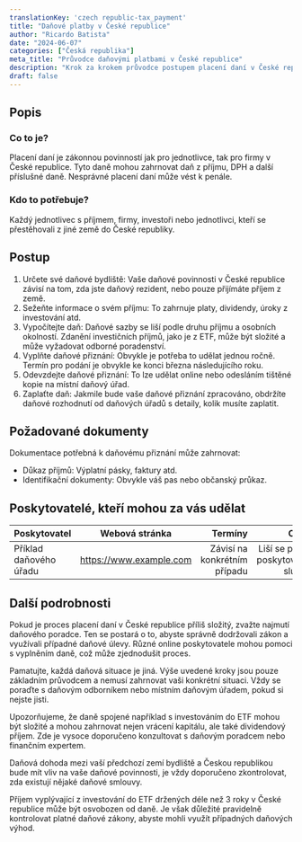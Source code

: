 ```yaml
---
translationKey: 'czech republic-tax_payment'
title: "Daňové platby v České republice"
author: "Ricardo Batista"
date: "2024-06-07"
categories: ["Česká republika"]
meta_title: "Průvodce daňovými platbami v České republice"
description: "Krok za krokem průvodce postupem placení daní v České republice."
draft: false
---
```


## Popis
### Co to je?
Placení daní je zákonnou povinností jak pro jednotlivce, tak pro firmy v České republice. Tyto daně mohou zahrnovat daň z příjmu, DPH a další příslušné daně. Nesprávné placení daní může vést k penále.

### Kdo to potřebuje?
Každý jednotlivec s příjmem, firmy, investoři nebo jednotlivci, kteří se přestěhovali z jiné země do České republiky.

## Postup

1. Určete své daňové bydliště: Vaše daňové povinnosti v České republice závisí na tom, zda jste daňový rezident, nebo pouze přijímáte příjem z země.
2. Sežeňte informace o svém příjmu: To zahrnuje platy, dividendy, úroky z investování atd.
3. Vypočítejte daň: Daňové sazby se liší podle druhu příjmu a osobních okolností. Zdanění investičních příjmů, jako je z ETF, může být složité a může vyžadovat odborné poradenství.
4. Vyplňte daňové přiznání: Obvykle je potřeba to udělat jednou ročně. Termín pro podání je obvykle ke konci března následujícího roku.
5. Odevzdejte daňové přiznání: To lze udělat online nebo odesláním tištěné kopie na místní daňový úřad.
6. Zaplaťte daň: Jakmile bude vaše daňové přiznání zpracováno, obdržíte daňové rozhodnutí od daňových úřadů s detaily, kolik musíte zaplatit.

## Požadované dokumenty
Dokumentace potřebná k daňovému přiznání může zahrnovat:

- Důkaz příjmů: Výplatní pásky, faktury atd.
- Identifikační dokumenty: Obvykle váš pas nebo občanský průkaz.

## Poskytovatelé, kteří mohou za vás udělat

| Poskytovatel | Webová stránka | Termíny | Cena |
| --------------- | --------------------| ------------: | ----------------: |
| Příklad daňového úřadu | https://www.example.com | Závisí na konkrétním případu | Liší se podle poskytované služby |

## Další podrobnosti
Pokud je proces placení daní v České republice příliš složitý, zvažte najmutí daňového poradce. Ten se postará o to, abyste správně dodržovali zákon a využívali případné daňové úlevy. Různé online poskytovatele mohou pomoci s vyplněním daně, což může zjednodušit proces.

Pamatujte, každá daňová situace je jiná. Výše uvedené kroky jsou pouze základním průvodcem a nemusí zahrnovat vaši konkrétní situaci. Vždy se poraďte s daňovým odborníkem nebo místním daňovým úřadem, pokud si nejste jisti.

Upozorňujeme, že daně spojené například s investováním do ETF mohou být složité a mohou zahrnovat nejen vrácení kapitálu, ale také dividendový příjem. Zde je vysoce doporučeno konzultovat s daňovým poradcem nebo finančním expertem.

Daňová dohoda mezi vaší předchozí zemí bydliště a Českou republikou bude mít vliv na vaše daňové povinnosti, je vždy doporučeno zkontrolovat, zda existují nějaké daňové smlouvy.

Příjem vyplývající z investování do ETF držených déle než 3 roky v České republice může být osvobozen od daně. Je však důležité pravidelně kontrolovat platné daňové zákony, abyste mohli využít případných daňových výhod.